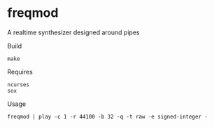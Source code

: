 # freqmod

A realtime synthesizer designed around pipes

Build

    make

Requires

    ncurses
    sox

Usage

    freqmod | play -c 1 -r 44100 -b 32 -q -t raw -e signed-integer -
